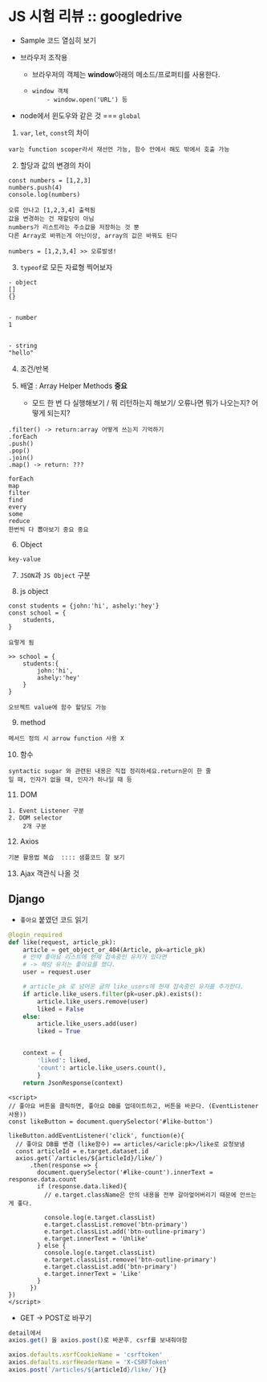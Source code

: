 # JS 시험 리뷰 :: googledrive 

- Sample 코드 열심히 보기 

- 브라우저 조작용 

  - 브라우저의 객체는 **window**아래의 메소드/프로퍼티를 사용한다.

  - ```
    window 객체 
    	- window.open('URL') 등 
    
    ```

  
- node에서 윈도우와 같은 것 === `global`


1. `var`, `let`, `const`의 차이 

```
var는 function scoper라서 재선언 가능, 함수 안에서 해도 밖에서 호출 가능 
```

2. 할당과 값의 변경의 차이

```
const numbers = [1,2,3]
numbers.push(4)
console.log(numbers)

오류 안나고 [1,2,3,4] 출력됨 
값을 변경하는 건 재할당이 아님
numbers가 리스트라는 주소값을 저장하는 것 뿐
다른 Array로 바뀌는게 아닌이상, array의 값은 바꿔도 된다 

numbers = [1,2,3,4] >> 오류발생! 

```

3. `typeof`로 모든 자료형 찍어보자 

```
- object
[] 
{} 


- number
1


- string
"hello" 

```

4. 조건/반복

5. 배열  : Array Helper Methods **중요** 
   - 모드 한 번 다 실행해보기 / 뭐 리턴하는지 해보기/ 오류나면 뭐가 나오는지? 어떻게 되는지?

```
.filter() -> return:array 어떻게 쓰는지 기억하기  
.forEach
.push()
.pop()
.join()
.map() -> return: ???
```

```
forEach
map
filter
find
every
some
reduce 
한번씩 다 뽑아보기 중요 중요
```

6. Object

```
key-value
```

7. `JSON`과 `JS Object` 구분

8. js object

```
const students = {john:'hi', ashely:'hey'}
const school = {
	students,
}

요렇게 됨 

>> school = {
	students:{
		john:'hi',
		ashely:'hey'
	}
}

오브젝트 value에 함수 할당도 가능 

```

9. method

```
메서드 정의 시 arrow function 사용 X 
```

10. 함수

```
syntactic sugar 와 관련된 내용은 직접 정리하세요.return문이 한 줄
일 때, 인자가 없을 때, 인자가 하나일 때 등
```

11. DOM 

```
1. Event Listener 구분
2. DOM selector 
	2개 구분
```

12. Axios 

```
기본 활용법 복습  :::: 샘플코드 잘 보기
```

13. Ajax 객관식 나올 것 







## Django

- `좋아요` 붙였던 코드 읽기

```python
@login_required
def like(request, article_pk):
    article = get_object_or_404(Article, pk=article_pk)
    # 만약 좋아요 리스트에 현재 접속중인 유저가 있다면
    # -> 해당 유저는 좋아요를 했다.
    user = request.user

    # article_pk 로 넘어온 글의 like_users에 현재 접속중인 유저를 추가한다.
    if article.like_users.filter(pk=user.pk).exists():
        article.like_users.remove(user)
        liked = False
    else:
        article.like_users.add(user)
        liked = True


    context = {
        'liked': liked,
        'count': article.like_users.count(),
        }
    return JsonResponse(context)
```

```
<script>
// 좋아요 버튼을 클릭하면, 좋아요 DB를 업데이트하고, 버튼을 바꾼다. (EventListener사용))
const likeButton = document.querySelector('#like-button')

likeButton.addEventListener('click', function(e){
  // 좋아요 DB를 변경 (like함수) == articles/<aricle:pk>/like로 요청보냄 
  const articleId = e.target.dataset.id
  axios.get(`/articles/${articleId}/like/`)
      .then(response => {
        document.querySelector('#like-count').innerText = response.data.count
        if (response.data.liked){
          // e.target.className은 안의 내용을 전부 갈아엎어버리기 때문에 안쓰는게 좋다. 
          
          console.log(e.target.classList)
          e.target.classList.remove('btn-primary')
          e.target.classList.add('btn-outline-primary')
          e.target.innerText = 'Unlike'
        } else {
          console.log(e.target.classList)
          e.target.classList.remove('btn-outline-primary')
          e.target.classList.add('btn-primary')
          e.target.innerText = 'Like'
        }
      })
})
</script>
```

- GET -> POST로 바꾸기

```javascript
detail에서 
axios.get() 을 axios.post()로 바꾼후, csrf를 보내줘야함

axios.defaults.xsrfCookieName = 'csrftoken'
axios.defaults.xsrfHeaderName = 'X-CSRFToken'
axios.post(`/articles/${articleId}/like/`){}
```

